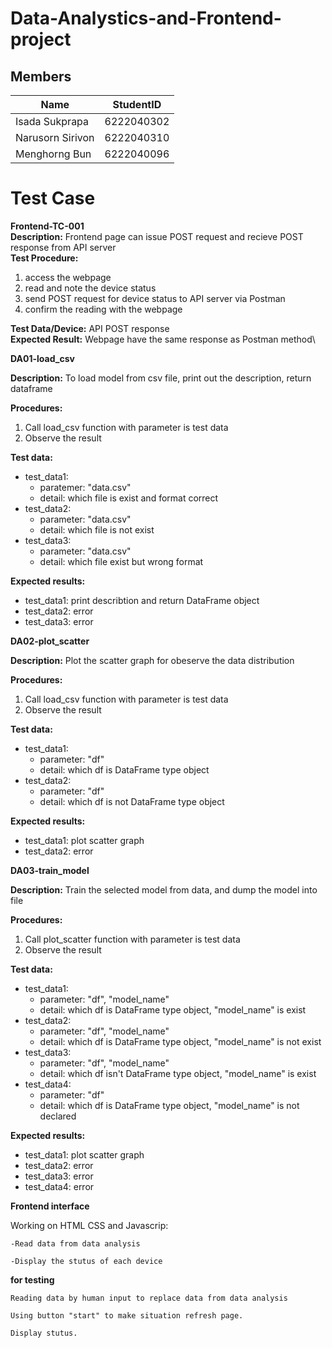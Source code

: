 # Data-Analystics-and-Frontend-project

## Members

| Name | StudentID |
|--|--|
| Isada Sukprapa| 6222040302 |
| Narusorn Sirivon  | 6222040310 |
| Menghorng Bun | 6222040096 |


# Test Case
**Frontend-TC-001**\
**Description:**
Frontend page can issue POST request and recieve POST response from API server\
**Test Procedure:**
1. access the webpage
2. read and note the device status
3. send POST request for device status to API server via Postman
4. confirm the reading with the webpage
<a/>

**Test Data/Device:**
API POST response\
**Expected Result:**
Webpage have the same response as Postman method\

**DA01-load_csv**

**Description:** To load model from csv file, print out the description, return dataframe

**Procedures:**
1. Call load_csv function with parameter is test data
2. Observe the result

**Test data:**
- test_data1: 
	- paratemer: "data.csv"
	- detail: which file is exist and format correct
- test_data2: 
	- parameter: "data.csv"
	- detail: which file is not exist
- test_data3: 
	- parameter: "data.csv"
	- detail: which file exist but wrong format

**Expected results:**
- test_data1: print describtion and return DataFrame object
- test_data2: error
- test_data3: error

**DA02-plot_scatter**

**Description:** Plot the scatter graph for obeserve the data distribution

**Procedures:**
1. Call load_csv function with parameter is test data
2. Observe the result

**Test data:**
- test_data1:
	- parameter: "df"
	- detail: which df is DataFrame type object
- test_data2:
	- parameter: "df"
	- detail: which df is not DataFrame type object

**Expected results:**
- test_data1: plot scatter graph
- test_data2: error

**DA03-train_model**

**Description:** Train the selected model from data, and dump the model into file 

**Procedures:**
1. Call plot_scatter function with parameter is test data
2. Observe the result

**Test data:**
- test_data1: 
	- parameter: "df", "model_name"
	- detail: which df is DataFrame type object, "model_name" is exist
- test_data2:
	- parameter: "df", "model_name"
	- detail: which df is DataFrame type object, "model_name" is not exist
- test_data3:
	- parameter: "df", "model_name"
	- detail: which df isn't DataFrame type object, "model_name" is exist
- test_data4:
	- parameter: "df"
	- detail: which df is DataFrame type object, "model_name" is not declared

**Expected results:**
- test_data1: plot scatter graph
- test_data2: error
- test_data3: error
- test_data4: error

**Frontend interface**

Working on HTML CSS and Javascrip:

	-Read data from data analysis 
	
	-Display the stutus of each device
	
**for testing**

	Reading data by human input to replace data from data analysis
	
	Using button "start" to make situation refresh page.
	
	Display stutus. 
